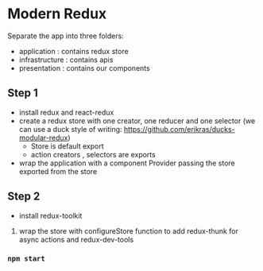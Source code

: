 # Modern Redux 

Separate the app into three folders:

 - application : contains redux store 
 - infrastructure : contains apis
 - presentation : contains our components

## Step 1

- install redux and react-redux 
- create a redux store with one creator, one reducer and one selector (we can use a duck style of writing: https://github.com/erikras/ducks-modular-redux)
  - Store is default export
  - action creators , selectors are exports
- wrap the application with a component Provider passing the store exported from the store

## Step 2 

- install redux-toolkit

1) wrap the store with configureStore function to add redux-thunk for async actions and redux-dev-tools

### `npm start`

